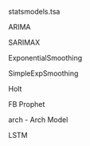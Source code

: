 statsmodels.tsa

ARIMA

SARIMAX

ExponentialSmoothing

SimpleExpSmoothing

Holt


FB Prophet

arch - Arch Model 

LSTM
